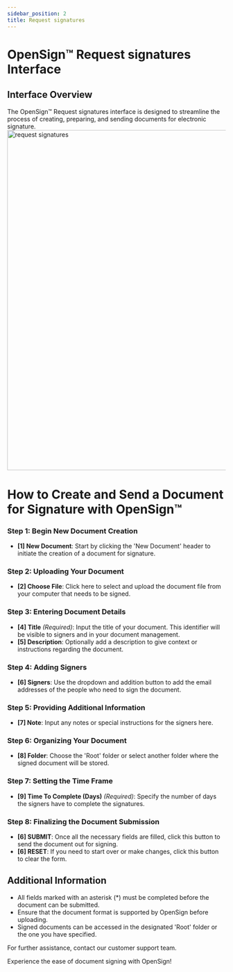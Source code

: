 ```yaml
---
sidebar_position: 2
title: Request signatures
---
```


# OpenSign™ Request signatures Interface

## Interface Overview

The OpenSign™ Request signatures interface is designed to streamline the process of creating, preparing, and sending documents for electronic signature.
<img width="784" alt="request signatures" src="https://github.com/OpenSignLabs/OpenSign/assets/5486116/801ad38a-7a50-46bd-b548-79bd6faf09ba">


# How to Create and Send a Document for Signature with OpenSign™

### Step 1: Begin New Document Creation

- **[1] New Document**: Start by clicking the 'New Document' header to initiate the creation of a document for signature.

### Step 2: Uploading Your Document

- **[2] Choose File**: Click here to select and upload the document file from your computer that needs to be signed.

### Step 3: Entering Document Details

- **[4] Title** *(Required)*: Input the title of your document. This identifier will be visible to signers and in your document management.
- **[5] Description**: Optionally add a description to give context or instructions regarding the document.

### Step 4: Adding Signers

- **[6] Signers**: Use the dropdown and addition button to add the email addresses of the people who need to sign the document.

### Step 5: Providing Additional Information

- **[7] Note**: Input any notes or special instructions for the signers here.

### Step 6: Organizing Your Document

- **[8] Folder**: Choose the 'Root' folder or select another folder where the signed document will be stored.

### Step 7: Setting the Time Frame

- **[9] Time To Complete (Days)** *(Required)*: Specify the number of days the signers have to complete the signatures.

### Step 8: Finalizing the Document Submission

- **[6] SUBMIT**: Once all the necessary fields are filled, click this button to send the document out for signing.
- **[6] RESET**: If you need to start over or make changes, click this button to clear the form.

## Additional Information

- All fields marked with an asterisk (*) must be completed before the document can be submitted.
- Ensure that the document format is supported by OpenSign before uploading.
- Signed documents can be accessed in the designated 'Root' folder or the one you have specified.

For further assistance, contact our customer support team.

Experience the ease of document signing with OpenSign!
